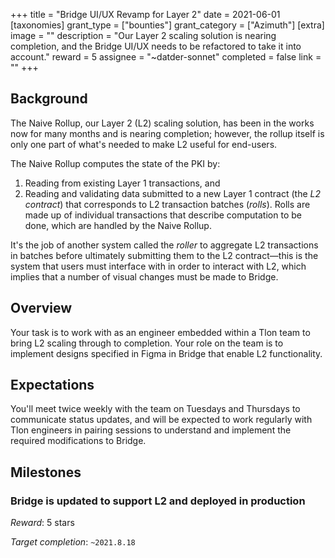 +++
title = "Bridge UI/UX Revamp for Layer 2"
date = 2021-06-01
[taxonomies]
grant_type = ["bounties"]
grant_category = ["Azimuth"]
[extra]
image = ""
description = "Our Layer 2 scaling solution is nearing completion, and the Bridge UI/UX needs to be refactored to take it into account."
reward = 5
assignee = "~datder-sonnet"
completed = false
link = ""
+++

## Background

The Naive Rollup, our Layer 2 (L2) scaling solution, has been in the works now for
many months and is nearing completion; however, the rollup itself is only one
part of what's needed to make L2 useful for end-users.

The Naive Rollup computes the state of the PKI by:

1. Reading from existing Layer 1 transactions, and
2. Reading and validating data submitted to a new Layer 1 contract (the *L2
   contract*) that corresponds to L2 transaction batches (*rolls*). Rolls are
   made up of individual transactions that describe computation to be done,
   which are handled by the Naive Rollup.
   
It's the job of another system called the *roller* to aggregate L2 transactions
in batches before ultimately submitting them to the L2 contract&mdash;this is
the system that users must interface with in order to interact with L2, which
implies that a number of visual changes must be made to Bridge.

## Overview

Your task is to work with as an engineer embedded within a Tlon team to bring L2
scaling through to completion. Your role on the team is to implement designs
specified in Figma in Bridge that enable L2 functionality.

## Expectations

You'll meet twice weekly with the team on Tuesdays and Thursdays to communicate
status updates, and will be expected to work regularly with Tlon engineers in
pairing sessions to understand and implement the required modifications to
Bridge.

## Milestones

### Bridge is updated to support L2 and deployed in production
*Reward*: 5 stars

*Target completion*: `~2021.8.18`

    
